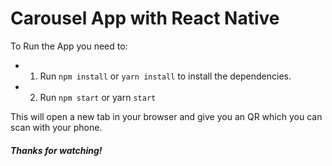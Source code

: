 # Carousel App with React Native

To Run the App you need to:

- 1. Run <code>npm install</code> or <code>yarn install</code> to install the dependencies.
- 2. Run <code>npm start</code> or yarn <code>start</code>
  
This will open a new tab in your browser and give you an QR which you can scan with your phone.

##### Thanks for watching!